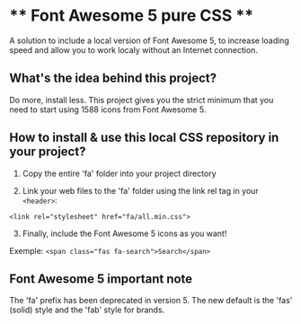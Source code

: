 # ** Font Awesome 5 pure CSS **
A solution to include a local version of Font Awesome 5, to increase loading speed and allow you to work localy without an Internet connection.



## What's the idea behind this project?
Do more, install less. This project gives you the strict minimum that you need to start using 1588 icons from Font Awesome 5.



## How to install & use this local CSS repository in your project?

1) Copy the entire 'fa' folder into your project directory


2) Link your web files to the 'fa' folder using the link rel tag in your ```<header>```:

  ```<link rel="stylesheet" href="fa/all.min.css">```
  

3) Finally, include the Font Awesome 5 icons as you want!

Exemple: ```<span class="fas fa-search">Search</span>```




## Font Awesome 5 important note
The 'fa' prefix has been deprecated in version 5. The new default is the 'fas' (solid) style and the 'fab' style for brands.
